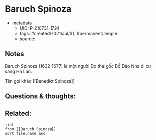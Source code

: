 # Baruch Spinoza

- metadata
	- UID: P-210731-1724
	- tags: #created/2021/Jul/31, #permanent/people 
	- source: 

## Notes
Baruch Spinoza (1632-1677) là một người Do thái gốc Bồ Đào Nha di cư sang Hà Lan.

Tên gọi khác [[Benedict Spinoza]]
## Questions & thoughts:

## Related:
```dataview
list
from [[Baruch Spinoza]]
sort file.name asc
```
